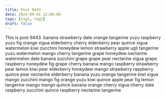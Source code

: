 ```yaml
---
title: Post 9443
date: 2024-09-01 12:00:00
tags: [tag1, tag2]
draft: false
---
```

This is post 9443.
banana
strawberry
date
orange
tangerine
yuzu
raspberry
yuzu
fig
orange
xigua
elderberry
cherry
elderberry
pear
quince
xigua
watermelon
kiwi
zucchini
honeydew
lemon
strawberry
apple
ugli
tangerine
yuzu
watermelon
mango
cherry
tangerine
grape
honeydew
nectarine
watermelon
date
banana
zucchini
grape
grape
pear
nectarine
xigua
grape
raspberry
honeydew
fig
grape
cherry
banana
mango
raspberry
strawberry
pear
lemon
kiwi
pear
elderberry
honeydew
mango
strawberry
raspberry
quince
pear
nectarine
elderberry
banana
yuzu
orange
tangerine
kiwi
xigua
mango
zucchini
mango
fig
orange
yuzu
kiwi
quince
apple
pear
fig
lemon
tangerine
mango
mango
quince
banana
orange
cherry
xigua
cherry
date
raspberry
zucchini
quince
raspberry
nectarine
tangerine
